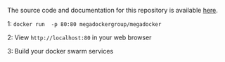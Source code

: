 The source code and documentation for this repository is available [here](https://github.com/VirtualEstatePlanner/MegaDocker).

1: `docker run  -p 80:80 megadockergroup/megadocker`

2: View `http://localhost:80` in your web browser

3: Build your docker swarm services
